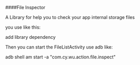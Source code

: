####File Inspector

A Library for help you to check your app internal storage files

you use like this:

add library dependency

Then you can start the FileListActivity use adb like:

adb shell am start -a "com.cy.wu.action.file.inspect"


